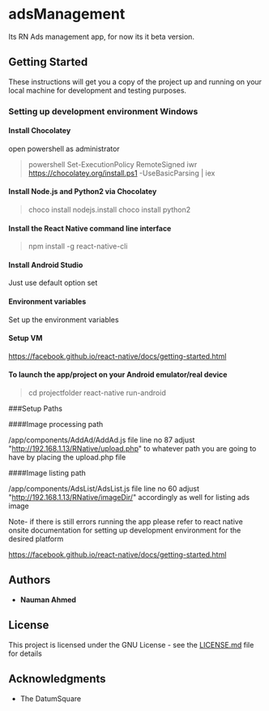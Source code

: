 # adsManagement

Its RN Ads management app, for now its it beta version.

## Getting Started

These instructions will get you a copy of the project up and running on your local machine for development and testing purposes. 

### Setting up development environment Windows

#### Install Chocolatey

open powershell as administrator
>powershell Set-ExecutionPolicy RemoteSigned
>iwr https://chocolatey.org/install.ps1 -UseBasicParsing | iex

#### Install Node.js and Python2 via Chocolatey

>choco install nodejs.install 
>choco install python2

#### Install the React Native command line interface

>npm install -g react-native-cli 

#### Install Android Studio
Just use default option set 

#### Environment variables
Set up the environment variables

#### Setup VM
https://facebook.github.io/react-native/docs/getting-started.html

#### To launch the app/project on your Android emulator/real device 

>cd projectfolder
>react-native run-android

###Setup Paths

####Image processing path

/app/components/AddAd/AddAd.js file line no 87 adjust "http://192.168.1.13/RNative/upload.php" to whatever path you are going to have by placing the upload.php file

####Image listing path

/app/components/AdsList/AdsList.js file line no 60 adjust "http://192.168.1.13/RNative/imageDir/" accordingly as well for listing ads image



Note- 
if there is still errors running the app please refer to react native onsite documentation for setting up development environment for the desired platform


https://facebook.github.io/react-native/docs/getting-started.html
## Authors

* **Nauman Ahmed** 

## License

This project is licensed under the GNU License - see the [LICENSE.md](LICENSE.md) file for details

## Acknowledgments

* The DatumSquare

